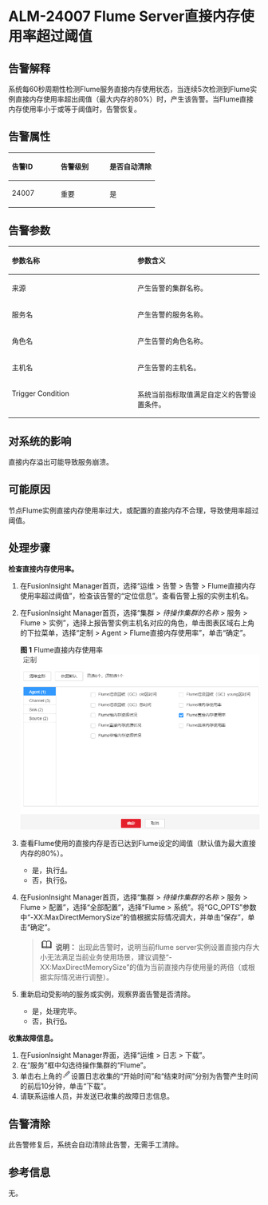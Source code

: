 # ALM-24007 Flume Server直接内存使用率超过阈值<a name="ALM-24007"></a>

## 告警解释<a name="section35136898"></a>

系统每60秒周期性检测Flume服务直接内存使用状态，当连续5次检测到Flume实例直接内存使用率超出阈值（最大内存的80%）时，产生该告警。当Flume直接内存使用率小于或等于阈值时，告警恢复。

## 告警属性<a name="section47796626"></a>

<a name="table58337011"></a>
<table><thead align="left"><tr id="row62299817"><th class="cellrowborder" valign="top" width="33.33333333333333%" id="mcps1.1.4.1.1"><p id="p13120377"><a name="p13120377"></a><a name="p13120377"></a>告警ID</p>
</th>
<th class="cellrowborder" valign="top" width="33.33333333333333%" id="mcps1.1.4.1.2"><p id="p56117589"><a name="p56117589"></a><a name="p56117589"></a>告警级别</p>
</th>
<th class="cellrowborder" valign="top" width="33.33333333333333%" id="mcps1.1.4.1.3"><p id="p49230886"><a name="p49230886"></a><a name="p49230886"></a>是否自动清除</p>
</th>
</tr>
</thead>
<tbody><tr id="row28278868"><td class="cellrowborder" valign="top" width="33.33333333333333%" headers="mcps1.1.4.1.1 "><p id="p8886982"><a name="p8886982"></a><a name="p8886982"></a>24007</p>
</td>
<td class="cellrowborder" valign="top" width="33.33333333333333%" headers="mcps1.1.4.1.2 "><p id="p48756965"><a name="p48756965"></a><a name="p48756965"></a>重要</p>
</td>
<td class="cellrowborder" valign="top" width="33.33333333333333%" headers="mcps1.1.4.1.3 "><p id="p57000088"><a name="p57000088"></a><a name="p57000088"></a>是</p>
</td>
</tr>
</tbody>
</table>

## 告警参数<a name="section27516457"></a>

<a name="table53604424"></a>
<table><thead align="left"><tr id="row30968229"><th class="cellrowborder" valign="top" width="50%" id="mcps1.1.3.1.1"><p id="p25398627"><a name="p25398627"></a><a name="p25398627"></a>参数名称</p>
</th>
<th class="cellrowborder" valign="top" width="50%" id="mcps1.1.3.1.2"><p id="p44022946"><a name="p44022946"></a><a name="p44022946"></a>参数含义</p>
</th>
</tr>
</thead>
<tbody><tr id="row1083384091512"><td class="cellrowborder" valign="top" width="50%" headers="mcps1.1.3.1.1 "><p id="p13858113752316"><a name="p13858113752316"></a><a name="p13858113752316"></a>来源</p>
</td>
<td class="cellrowborder" valign="top" width="50%" headers="mcps1.1.3.1.2 "><p id="p187931338134115"><a name="p187931338134115"></a><a name="p187931338134115"></a>产生告警的集群名称。</p>
</td>
</tr>
<tr id="row9088906"><td class="cellrowborder" valign="top" width="50%" headers="mcps1.1.3.1.1 "><p id="p39123317"><a name="p39123317"></a><a name="p39123317"></a>服务名</p>
</td>
<td class="cellrowborder" valign="top" width="50%" headers="mcps1.1.3.1.2 "><p id="p39642994"><a name="p39642994"></a><a name="p39642994"></a>产生告警的服务名称。</p>
</td>
</tr>
<tr id="row21242631"><td class="cellrowborder" valign="top" width="50%" headers="mcps1.1.3.1.1 "><p id="p37226997"><a name="p37226997"></a><a name="p37226997"></a>角色名</p>
</td>
<td class="cellrowborder" valign="top" width="50%" headers="mcps1.1.3.1.2 "><p id="p54903620"><a name="p54903620"></a><a name="p54903620"></a>产生告警的角色名称。</p>
</td>
</tr>
<tr id="row24370534"><td class="cellrowborder" valign="top" width="50%" headers="mcps1.1.3.1.1 "><p id="p66118565"><a name="p66118565"></a><a name="p66118565"></a>主机名</p>
</td>
<td class="cellrowborder" valign="top" width="50%" headers="mcps1.1.3.1.2 "><p id="p41764972"><a name="p41764972"></a><a name="p41764972"></a>产生告警的主机名。</p>
</td>
</tr>
<tr id="row40340429"><td class="cellrowborder" valign="top" width="50%" headers="mcps1.1.3.1.1 "><p id="p46349299"><a name="p46349299"></a><a name="p46349299"></a>Trigger Condition</p>
</td>
<td class="cellrowborder" valign="top" width="50%" headers="mcps1.1.3.1.2 "><p id="p63305775"><a name="p63305775"></a><a name="p63305775"></a>系统当前指标取值满足自定义的告警设置条件。</p>
</td>
</tr>
</tbody>
</table>

## 对系统的影响<a name="section46321527"></a>

直接内存溢出可能导致服务崩溃。

## 可能原因<a name="section14240565"></a>

节点Flume实例直接内存使用率过大，或配置的直接内存不合理，导致使用率超过阈值。

## 处理步骤<a name="section61056229"></a>

**检查直接内存使用率。**

1.  在FusionInsight Manager首页，选择“运维 \> 告警 \> 告警 \> Flume直接内存使用率超过阈值”，检查该告警的“定位信息”。查看告警上报的实例主机名。
2.  在FusionInsight Manager首页，选择“集群 \>  _待操作集群的名称_  \> 服务 \> Flume \> 实例”，选择上报告警实例主机名对应的角色，单击图表区域右上角的下拉菜单，选择“定制 \> Agent \> Flume直接内存使用率”，单击“确定”。

    **图 1**  Flume直接内存使用率<a name="fig928510513155"></a>  
    ![](figures/Flume直接内存使用率.png "Flume直接内存使用率")

3.  查看Flume使用的直接内存是否已达到Flume设定的阈值（默认值为最大直接内存的80%）。
    -   是，执行[4](#li10450762161055)。
    -   否，执行[6](#d0e43963)。

4.  <a name="li10450762161055"></a>在FusionInsight Manager首页，选择“集群 \>  _待操作集群的名称_  \> 服务 \> Flume \> 配置”，选择“全部配置”，选择“Flume \> 系统”。将“GC\_OPTS”参数中“-XX:MaxDirectMemorySize”的值根据实际情况调大，并单击“保存”，单击“确定”。

    >![](public_sys-resources/icon-note.gif) **说明：** 
    >出现此告警时，说明当前flume server实例设置直接内存大小无法满足当前业务使用场景，建议调整“-XX:MaxDirectMemorySize”的值为当前直接内存使用量的两倍（或根据实际情况进行调整）。

5.  重新启动受影响的服务或实例，观察界面告警是否清除。
    -   是，处理完毕。
    -   否，执行[6](#d0e43963)。


**收集故障信息。**

1.  <a name="d0e43963"></a>在FusionInsight Manager界面，选择“运维 \> 日志 \> 下载”。
2.  在“服务”框中勾选待操作集群的“Flume”。
3.  单击右上角的![](figures/zh-cn_image_0263895532.png)设置日志收集的“开始时间”和“结束时间”分别为告警产生时间的前后10分钟，单击“下载”。
4.  请联系运维人员，并发送已收集的故障日志信息。

## 告警清除<a name="section169311343318"></a>

此告警修复后，系统会自动清除此告警，无需手工清除。

## 参考信息<a name="section53362350"></a>

无。

